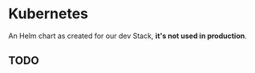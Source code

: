 # Kubernetes

An Helm chart as created for our dev Stack, **it's not used in production**.

## TODO
